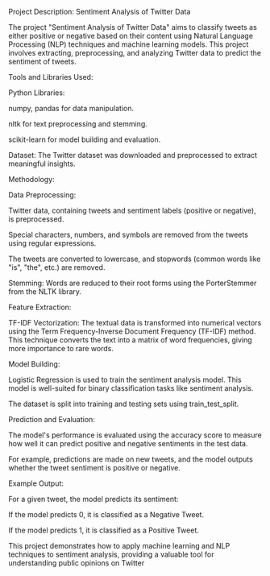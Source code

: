 Project Description: Sentiment Analysis of Twitter Data

The project "Sentiment Analysis of Twitter Data" aims to classify tweets as either positive or negative based on their content using Natural Language Processing (NLP) techniques and machine learning models. This project involves extracting, preprocessing, and analyzing Twitter data to predict the sentiment of tweets.

Tools and Libraries Used:

Python Libraries:

numpy, pandas for data manipulation.

nltk for text preprocessing and stemming.

scikit-learn for model building and evaluation.

Dataset: The Twitter dataset was downloaded and preprocessed to extract meaningful insights.

Methodology:

Data Preprocessing:

Twitter data, containing tweets and sentiment labels (positive or negative), is preprocessed.

Special characters, numbers, and symbols are removed from the tweets using regular expressions.

The tweets are converted to lowercase, and stopwords (common words like "is", "the", etc.) are removed.

Stemming: Words are reduced to their root forms using the PorterStemmer from the NLTK library.

Feature Extraction:

TF-IDF Vectorization: The textual data is transformed into numerical vectors using the Term Frequency-Inverse Document Frequency (TF-IDF) method. This technique converts the text into a matrix of word frequencies, giving more importance to rare words.

Model Building:

Logistic Regression is used to train the sentiment analysis model. This model is well-suited for binary classification tasks like sentiment analysis.

The dataset is split into training and testing sets using train_test_split.

Prediction and Evaluation:

The model's performance is evaluated using the accuracy score to measure how well it can predict positive and negative sentiments in the test data.

For example, predictions are made on new tweets, and the model outputs whether the tweet sentiment is positive or negative.

Example Output:

For a given tweet, the model predicts its sentiment:

If the model predicts 0, it is classified as a Negative Tweet.

If the model predicts 1, it is classified as a Positive Tweet.

This project demonstrates how to apply machine learning and NLP techniques to sentiment analysis, providing a valuable tool for understanding public opinions on Twitter
